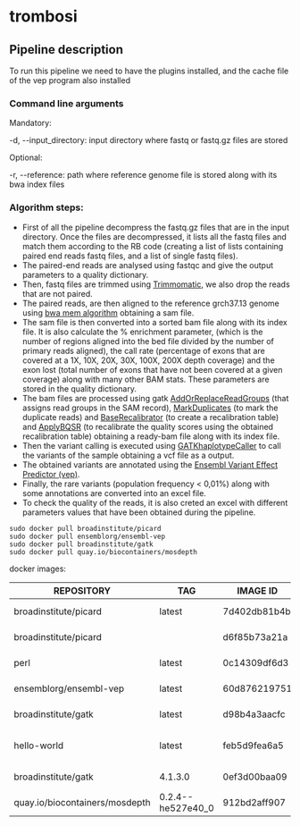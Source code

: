 # trombosi

## Pipeline description

To run this pipeline we need to have the plugins installed, and the cache file of the vep program also installed

### Command line arguments

Mandatory:

-d, --input_directory: input directory where fastq or fastq.gz files are stored

Optional:

-r, --reference: path where reference genome file is stored along with its bwa index files


### Algorithm steps:

* First of all the pipeline decompress the fastq.gz files that are in the input directory. Once the files are decompressed, it lists all the fastq files and match them according to the RB code (creating a list of lists containing paired end reads fastq files, and a list of single fastq files).
* The paired-end reads are analysed using fastqc and give the output parameters to a quality dictionary.
* Then, fastq files are trimmed using [Trimmomatic](http://www.usadellab.org/cms/?page=trimmomatic), we also drop the reads that are not paired.
* The paired reads, are then aligned to the reference grch37.13 genome using [bwa mem algorithm](https://github.com/lh3/bwa) obtaining a sam file.
* The sam file is then converted into a sorted bam file along with its index file. It is also calculate the % enrichment parameter, (which is the number of regions aligned into the bed file divided by the number of primary reads aligned), the call rate (percentage of exons that are covered at a 1X, 10X, 20X, 30X, 100X, 200X depth coverage) and the exon lost (total number of exons that have not been covered at a given coverage) along with many other BAM stats. These parameters are stored in the quality dictionary.
* The bam files are processed using gatk [AddOrReplaceReadGroups](https://gatk.broadinstitute.org/hc/en-us/articles/360037226472-AddOrReplaceReadGroups-Picard-) (that assigns read groups in the SAM record), [MarkDuplicates](https://gatk.broadinstitute.org/hc/en-us/articles/360037052812-MarkDuplicates-Picard-) (to mark the duplicate reads) and [BaseRecalibrator](https://gatk.broadinstitute.org/hc/en-us/articles/360036898312-BaseRecalibrator) (to create a recalibration table) and [ApplyBQSR](https://gatk.broadinstitute.org/hc/en-us/articles/360036856671-ApplyBQSR)  (to recalibrate the quality scores using the obtained recalibration table) obtaining a ready-bam file along with its index file.
* Then the variant calling is executed using [GATKhaplotypeCaller](https://gatk.broadinstitute.org/hc/en-us/articles/360037225632-HaplotypeCaller) to call the variants of the sample obtaining a vcf file as a output.
* The obtained variants are annotated using the [Ensembl Variant Effect Predictor (vep)](https://www.ensembl.org/info/docs/tools/vep/index.html).
* Finally, the rare variants (population frequency < 0,01%) along with some annotations are converted into an excel file.
* To check the quality of the reads, it is also creted an excel with different parameters values that have been obtained during the pipeline.

```
sudo docker pull broadinstitute/picard
sudo docker pull ensemblorg/ensembl-vep
sudo docker pull broadinstitute/gatk
sudo docker pull quay.io/biocontainers/mosdepth
```

docker images:

|REPOSITORY |  TAG |  IMAGE ID | CREATED | SIZE|
| --- | --- | --- | --- | --- |
|broadinstitute/picard |latest | 7d402db81b4b | 3 weeks ago | 1.29GB |
|broadinstitute/picard  | <none> |  d6f85b73a21a | 2 months ago | 1.29GB |
|perl | latest | 0c14309df6d3 | 2 months ago | 894MB |
|ensemblorg/ensembl-vep | latest | 60d876219751 | 2 months ago | 704MB |
|broadinstitute/gatk | latest | d98b4a3aacfc | 3 months ago | 4.51GB |
|hello-world | latest | feb5d9fea6a5 | 16 months ago | 13.3kB |
|broadinstitute/gatk | 4.1.3.0 | 0ef3d00baa09 | 3 years ago | 3.72GB |
|quay.io/biocontainers/mosdepth | 0.2.4--he527e40_0 |912bd2aff907 | 4  years ago |  81.9MB|
